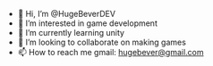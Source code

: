 - 👋 Hi, I’m @HugeBeverDEV
- 👀 I’m interested in game development
- 🌱 I’m currently learning unity
- 💞️ I’m looking to collaborate on making games
- 📫 How to reach me gmail: hugebever@gmail.com

<!---
HugeBeverDEV/HugeBeverDEV is a ✨ special ✨ repository because its `README.md` (this file) appears on your GitHub profile.
You can click the Preview link to take a look at your changes.
--->
